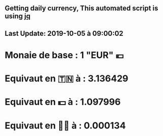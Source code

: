## Getting daily currency, This automated script is using [jq](https://stedolan.github.io/jq/)
## Last Update:  2019-10-05 à 09:00:02
 # Monaie de base : 1 "EUR" 💶 
 # Equivaut en 🇹🇳 à :  3.136429 
 # Equivaut en 💵 à : 1.097996
 # Equivaut en 🐱‍💻 à :  0.000134
